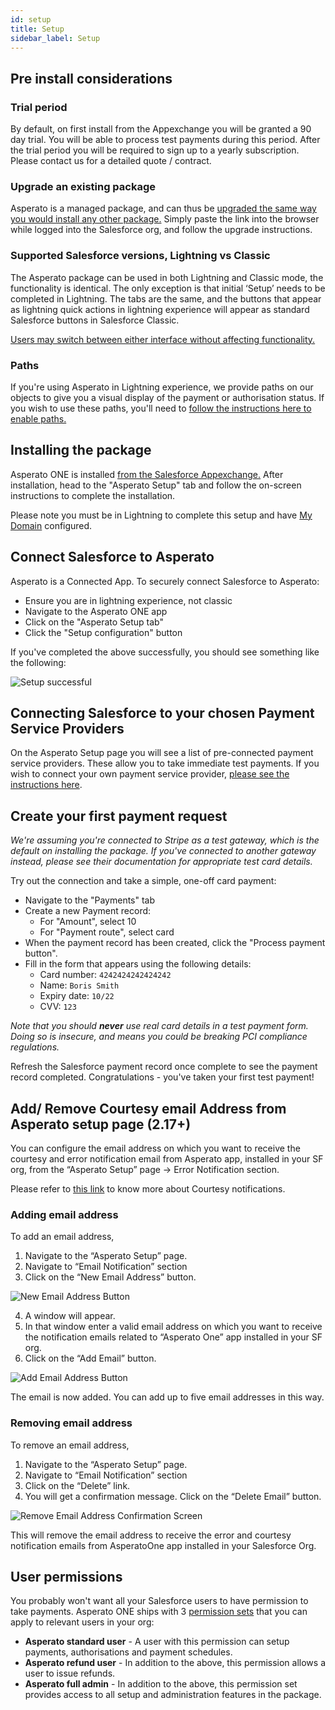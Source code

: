 ```yaml
---
id: setup
title: Setup
sidebar_label: Setup
---
```


## Pre install considerations
 
### Trial period
By default, on first install from the Appexchange you will be granted a 90 day trial. You will be able to process test payments during this period. After the trial period you will be required to sign up to a yearly subscription. Please contact us for a detailed quote / contract.
 
### Upgrade an existing package
Asperato is a managed package, and can thus be <a href="https://help.salesforce.com/articleView?id=distribution_upgrading_packages.htm&amp;type=5" target="_blank">upgraded the same way you would install any other package.</a> Simply paste the link into the browser while logged into the Salesforce org, and follow the upgrade instructions.
 
### Supported Salesforce versions, Lightning vs Classic
The Asperato package can be used in both Lightning and Classic mode, the functionality is identical. The only exception is that initial ‘Setup’ needs to be completed in Lightning. The tabs are the same, and the buttons that appear as lightning quick actions in lightning experience will appear as standard Salesforce buttons in Salesforce Classic.

<a target="_blank" href="https://help.salesforce.com/articleView?id=000230642&amp;type=1">Users may switch between either interface without affecting functionality.</a>

### Paths
If you're using Asperato in Lightning experience, we provide paths on our objects to give you a visual display of the payment or authorisation status. If you wish to use these paths, you'll need to <a href="https://help.salesforce.com/articleView?id=path_enable.htm&type=5" target="_blank">follow the instructions here to enable paths.</a>
 
## Installing the package
Asperato ONE is installed <a href="https://appexchange.salesforce.com/appxListingDetail?listingId=a0N3A00000EcrOnUAJ" target="_blank">from the Salesforce Appexchange.</a> After installation, head to the "Asperato Setup" tab and follow the on-screen instructions to complete the installation. 
 
Please note you must be in Lightning to complete this setup and have <a href="https://help.salesforce.com/articleView?id=domain_name_overview.htm&r=https%3A%2F%2Fwww.google.com%2F&amp;type=5" target="_blank">My Domain</a> configured.  
 
## Connect Salesforce to Asperato
Asperato is a Connected App. To securely connect Salesforce to Asperato:

 - Ensure you are in lightning experience, not classic
 - Navigate to the Asperato ONE app
 - Click on the "Asperato Setup tab"
 - Click the "Setup configuration" button

If you've completed the above successfully, you should see something like the following:

![Setup successful](/userdocs/img/overview/setup_success_R2_15.PNG "Setup successful")
 
## Connecting Salesforce to your chosen Payment Service Providers
On the Asperato Setup page you will see a list of pre-connected payment service providers. These allow you to take immediate test payments. If you wish to connect your own payment service provider, [please see the instructions here](connectingpsp).
 
## Create your first payment request
*We're assuming you're connected to Stripe as a test gateway, which is the default on installing the package. If you've connected to another gateway instead, please see their documentation for appropriate test card details.*

Try out the connection and take a simple, one-off card payment:

- Navigate to the "Payments" tab
- Create a new Payment record:
  - For "Amount", select 10
  - For "Payment route", select card
- When the payment record has been created, click the "Process payment button".
- Fill in the form that appears using the following details:
  - Card number: `4242424242424242`
  - Name: `Boris Smith`
  - Expiry date: `10/22`
  - CVV: `123`

*Note that you should **never** use real card details in a test payment form. Doing so is insecure, and means you could be breaking PCI compliance regulations.*
 
Refresh the Salesforce payment record once complete to see the payment record completed. Congratulations - you've taken your first test payment!

## Add/ Remove Courtesy email Address from Asperato setup page (2.17+)

You can configure the email address on which you want to receive the courtesy and error notification email from Asperato app, installed in your SF org, from the “Asperato Setup” page -> Error Notification section.

Please refer to <a href="https://payonomy.freshdesk.com/support/solutions/articles/43000625614-overview-of-asperato-courtesy-notification-emails">this link</a> to know more about Courtesy notifications.
 
### Adding email address
To add an email address, 
   1. Navigate to the “Asperato Setup” page.
   2. Navigate to “Email Notification” section
   3. Click on the “New Email Address” button. 
   
   ![New Email Address Button](/userdocs/img/overview/newemailaddressbutton.PNG "New Email Address Button")
   
   4. A window will appear.
   5. In that window enter a valid email address on which you want to receive the notification emails related to “Asperato One” app installed in your SF org.
   6. Click on the “Add Email” button.
  
  ![Add Email Address Button](/userdocs/img/overview/newemailaddresspopupwindow.PNG "New Email Address Popup Window")

The email is now added. You can add up to five email addresses in this way.

### Removing email address

To remove an email address,
   1. Navigate to the “Asperato Setup” page.
   2. Navigate to “Email Notification” section
   3. Click on the “Delete” link. 
   4. You will get a confirmation message. Click on the “Delete Email” button.
  
  ![Remove Email Address Confirmation Screen](/userdocs/img/overview/DeleteConfirmationScreen.PNG "Delete confirmation Screen window")

This will remove the email address to receive the error and courtesy notification emails from AsperatoOne app installed in your Salesforce Org.

## User permissions
You probably won't want all your Salesforce users to have permission to take payments. Asperato ONE ships with 3 <a href="https://help.salesforce.com/articleView?id=perm_sets_overview.htm&type=5" target="_blank">permission sets</a> that you can apply to relevant users in your org:

 - **Asperato standard user** - A user with this permission can setup payments, authorisations and payment schedules.
 - **Asperato refund user** - In addition to the above, this permission allows a user to issue refunds.
 - **Asperato full admin** - In addition to the above, this permission set provides access to all setup and administration features in the package.
